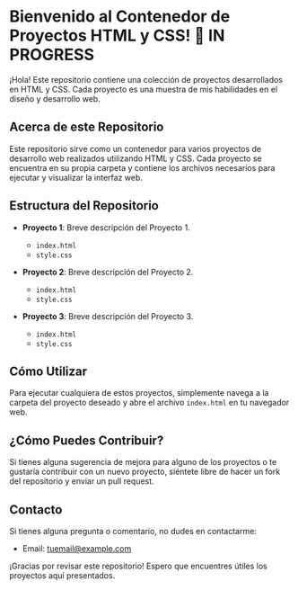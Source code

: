 # Bienvenido al Contenedor de Proyectos HTML y CSS! 👋 IN PROGRESS

¡Hola! Este repositorio contiene una colección de proyectos desarrollados en HTML y CSS. Cada proyecto es una muestra de mis habilidades en el diseño y desarrollo web.

## Acerca de este Repositorio

Este repositorio sirve como un contenedor para varios proyectos de desarrollo web realizados utilizando HTML y CSS. Cada proyecto se encuentra en su propia carpeta y contiene los archivos necesarios para ejecutar y visualizar la interfaz web.

## Estructura del Repositorio

- **Proyecto 1**: Breve descripción del Proyecto 1.
  - `index.html`
  - `style.css`

- **Proyecto 2**: Breve descripción del Proyecto 2.
  - `index.html`
  - `style.css`

- **Proyecto 3**: Breve descripción del Proyecto 3.
  - `index.html`
  - `style.css`

## Cómo Utilizar

Para ejecutar cualquiera de estos proyectos, simplemente navega a la carpeta del proyecto deseado y abre el archivo `index.html` en tu navegador web.

## ¿Cómo Puedes Contribuir?

Si tienes alguna sugerencia de mejora para alguno de los proyectos o te gustaría contribuir con un nuevo proyecto, siéntete libre de hacer un fork del repositorio y enviar un pull request.

## Contacto

Si tienes alguna pregunta o comentario, no dudes en contactarme:

- Email: tuemail@example.com

¡Gracias por revisar este repositorio! Espero que encuentres útiles los proyectos aquí presentados.
